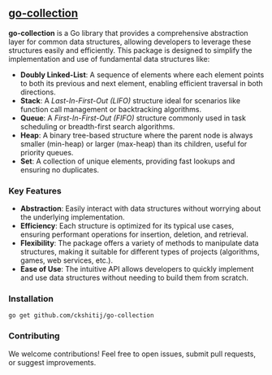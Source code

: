 ## [go-collection](https://github.com/ckshitij/go-collection)

**go-collection** is a Go library that provides a comprehensive abstraction layer for common data structures, allowing developers to leverage these structures easily and efficiently. This package is designed to simplify the implementation and use of fundamental data structures like:

- **Doubly Linked-List**: A sequence of elements where each element points to both its previous and next element, enabling efficient traversal in both directions.
- **Stack**: A *Last-In-First-Out (LIFO)* structure ideal for scenarios like function call management or backtracking algorithms.
- **Queue**: A *First-In-First-Out (FIFO)* structure commonly used in task scheduling or breadth-first search algorithms.
- **Heap**: A binary tree-based structure where the parent node is always smaller (min-heap) or larger (max-heap) than its children, useful for priority queues.
- **Set**: A collection of unique elements, providing fast lookups and ensuring no duplicates.

### Key Features

- **Abstraction**: Easily interact with data structures without worrying about the underlying implementation.
- **Efficiency**: Each structure is optimized for its typical use cases, ensuring performant operations for insertion, deletion, and retrieval.
- **Flexibility**: The package offers a variety of methods to manipulate data structures, making it suitable for different types of projects (algorithms, games, web services, etc.).
- **Ease of Use**: The intuitive API allows developers to quickly implement and use data structures without needing to build them from scratch.

### Installation

```
go get github.com/ckshitij/go-collection
```


### Contributing
We welcome contributions! Feel free to open issues, submit pull requests, or suggest improvements.


